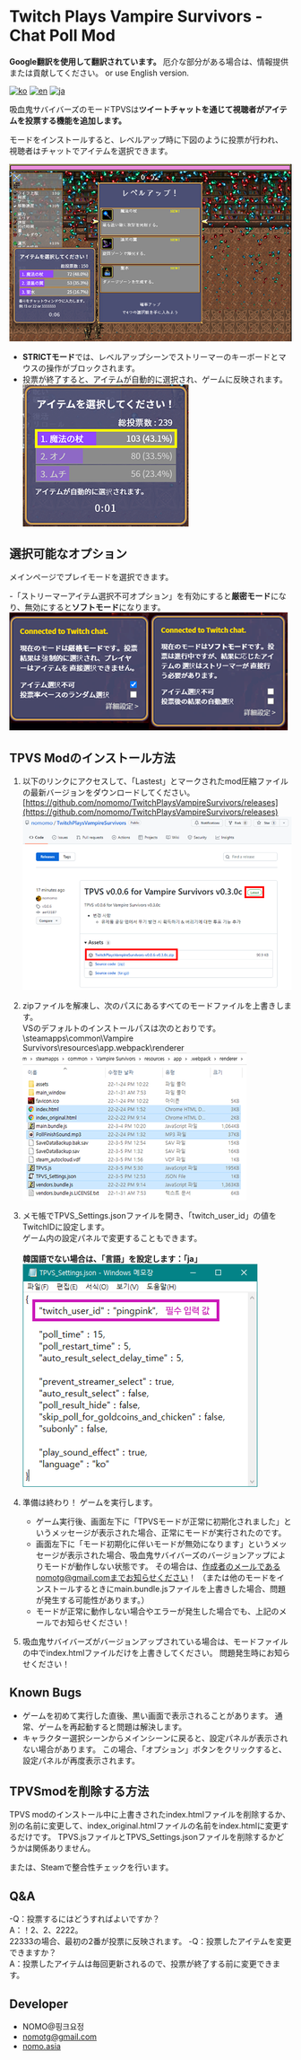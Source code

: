 # Twitch Plays Vampire Survivors - Chat Poll Mod

**Google翻訳を使用して翻訳されています。** 厄介な部分がある場合は、情報提供または貢献してください。 or use English version.

[![ko](https://img.shields.io/badge/lang-ko--kr-green.svg)](https://github.com/nomomo/TwitchPlaysVampireSurvivors/blob/main/README.md)
[![en](https://img.shields.io/badge/lang-en-red.svg)](https://github.com/nomomo/TwitchPlaysVampireSurvivors/blob/main/README.en.md)
[![ja](https://img.shields.io/badge/lang-ja-blue.svg)](https://github.com/nomomo/TwitchPlaysVampireSurvivors/blob/main/README.ja.md)

吸血鬼サバイバーズのモードTPVSは**ツイートチャットを通じて視聴者がアイテムを投票する機能を追加します。**<br />

モードをインストールすると、レベルアップ時に下図のように投票が行われ、<br />
視聴者はチャットでアイテムを選択できます。

![poll](https://raw.githubusercontent.com/nomomo/TwitchPlaysVampireSurvivors/main/images/1_poll_ja.png)

- **STRICTモード**では、レベルアップシーンでストリーマーのキーボードとマウスの操作がブロックされます。
- 投票が終了すると、アイテムが自動的に選択され、ゲームに反映されます。<br />
![tsurun](https://raw.githubusercontent.com/nomomo/TwitchPlaysVampireSurvivors/main/images/2_tsr_ja.png)

## 選択可能なオプション

メインページでプレイモードを選択できます。

-「ストリーマーアイテム選択不可オプション」を有効にすると**厳密モード**になり、無効にすると**ソフトモード**になります。
![Play Mode](https://raw.githubusercontent.com/nomomo/TwitchPlaysVampireSurvivors/main/images/mode_ja.png)

## TPVS Modのインストール方法

1. 以下のリンクにアクセスして、「Lastest」とマークされたmod圧縮ファイルの最新バージョンをダウンロードしてください。
[https://github.com/nomomo/TwitchPlaysVampireSurvivors/releases](https://github.com/nomomo/TwitchPlaysVampireSurvivors/releases)
![main_menu_options](https://raw.githubusercontent.com/nomomo/TwitchPlaysVampireSurvivors/main/images/5_download.png)

2. zipファイルを解凍し、次のパスにあるすべてのモードファイルを上書きします。<br/>
VSのデフォルトのインストールパスは次のとおりです。<br />
\steamapps\common\Vampire Survivors\resources\app\.webpack\renderer<br />
![copy_files](https://raw.githubusercontent.com/nomomo/TwitchPlaysVampireSurvivors/main/images/6_install.png)

3. メモ帳でTPVS_Settings.jsonファイルを開き、「twitch_user_id」の値をTwitchIDに設定します。<br/>ゲーム内の設定パネルで変更することもできます。<br/>
<br /> **韓国語でない場合は、「言語」を設定します：「ja」** <br/>
![set_twitch_id](https://raw.githubusercontent.com/nomomo/TwitchPlaysVampireSurvivors/main/images/3_settings.png)

4. 準備は終わり！ ゲームを実行します。
    - ゲーム実行後、画面左下に「TPVSモードが正常に初期化されました」というメッセージが表示された場合、正常にモードが実行されたのです。
    - 画面左下に「モード初期化に伴いモードが無効になります」というメッセージが表示された場合、吸血鬼サバイバーズのバージョンアップによりモードが動作しない状態です。 その場合は、作成者のメールであるnomotg@gmail.comまでお知らせください！ （または他のモードをインストールするときにmain.bundle.jsファイルを上書きした場合、問題が発生する可能性があります。）
    - モードが正常に動作しない場合やエラーが発生した場合でも、上記のメールでお知らせください！

5. 吸血鬼サバイバーズがバージョンアップされている場合は、モードファイルの中でindex.htmlファイルだけを上書きしてください。 問題発生時にお知らせください！

## Known Bugs

- ゲームを初めて実行した直後、黒い画面で表示されることがあります。 通常、ゲームを再起動すると問題は解決します。
- キャラクター選択シーンからメインシーンに戻ると、設定パネルが表示されない場合があります。 この場合、「オプション」ボタンをクリックすると、設定パネルが再度表示されます。

## TPVSmodを削除する方法

TPVS modのインストール中に上書きされたindex.htmlファイルを削除するか、別の名前に変更して、index_original.htmlファイルの名前をindex.htmlに変更するだけです。
TPVS.jsファイルとTPVS_Settings.jsonファイルを削除するかどうかは関係ありません。

または、Steamで整合性チェックを行います。

## Q&A

-Q：投票するにはどうすればよいですか？<br/> A：！2、2、2222。<br /> 22333の場合、最初の2番が投票に反映されます。
-Q：投票したアイテムを変更できますか？<br/> A：投票したアイテムは毎回更新されるので、投票が終了する前に変更できます。

## Developer

- NOMO@핑크요정
- nomotg@gmail.com
- [nomo.asia](https://nomo.asia)